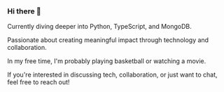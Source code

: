 ### Hi there 👋

Currently diving deeper into Python, TypeScript, and MongoDB.

Passionate about creating meaningful impact through technology and collaboration.

In my free time, I'm probably playing basketball or watching a movie.

If you're interested in discussing tech, collaboration, or just want to chat, feel free to reach out!


